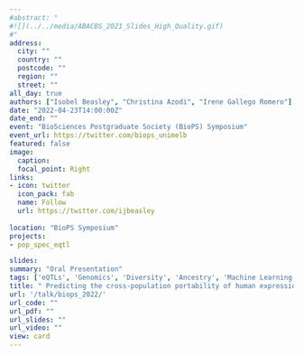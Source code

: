 ```yaml
---
#abstract: "
#![](../../media/ABACBS_2021_Slides_High_Quality.gif)
#"
address:
  city: ""
  country: ""
  postcode: ""
  region: ""
  street: ""
all_day: true
authors: ["Isobel Beasley", "Christina Azodi", "Irene Gallego Romero"]
date: "2022-04-23T14:00:00Z"
date_end: ""
event: "BioSciences Postgraduate Society (BioPS) Symposium"
event_url: https://twitter.com/biops_unimelb
featured: false
image: 
  caption: 
  focal_point: Right
links:
- icon: twitter
  icon_pack: fab
  name: Follow
  url: https://twitter.com/ijbeasley
  
location: "BioPS Symposium"
projects: 
- pop_spec_eqtl

slides: 
summary: "Oral Presentation"
tags: ['eQTLs', 'Genomics', 'Diversity', 'Ancestry', 'Machine Learning']
title: " Predicting the cross-population portability of human expression quantitative trait loci (eQTLs)"
url: '/talk/biops_2022/'
url_code: ""
url_pdf: ""
url_slides: ""
url_video: ""
view: card
---
```

